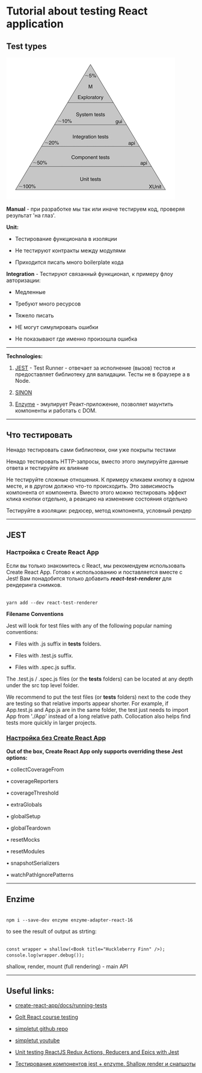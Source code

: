 # Tutorial about testing React application


## Test types

![test types](./test-types.png)

**Manual** - при разработке мы так или иначе тестируем код, проверяя результат 'на глаз'.

**Unit:**

 -  Тестирование функционала в изоляции

 -  Не тестируют контракты между модулями

 - Приходится писать много boilerplate кода


**Integration**  - Тестируют связанный функционал, к примеру флоу авторизации:

- Медленные

- Требуют много ресурсов

- Тяжело писать

- НЕ могут симулировать ошибки

- Не показывают где именно произошла ошибка


***


**Technologies:**

1. [JEST](https://jestjs.io/docs/ru/tutorial-react) - Test Runner - отвечает за исполнение (вызов) тестов и предоставляет библиотеку для
валидации. Тесты не в браузере а в Node.

2. [SINON](https://sinonjs.org/)

3. [Enzyme](https://airbnb.io/enzyme/) - эмулирует Реакт-приложение, позволяет маунтить компоненты и работать с DOM.

***

## Что тестировать

  Ненадо тестировать сами библиотеки, они уже покрыты тестами

  Ненадо тестировать HTTP-запросы, вместо этого эмулируйте данные ответа и тестируйте их
влияние

  Не тестируйте сложные отношения. К примеру кликаем кнопку в одном месте, и в другом
должно что-то происходить. Это зависимость компонента от компонента. Вместо этого
можно тестировать эффект клика кнопки отдельно, а реакцию на изменение состояния
отдельно

  Тестируйте в изоляции: редюсер, метод компонента, условный рендер


***

## JEST


### Настройка с Create React App

Если вы только знакомитесь с React, мы рекомендуем использовать Create React App. Готово к использованию и поставляется вместе с Jest! Вам понадобится только добавить **_react-test-renderer_** для рендеринга снимков.

```

yarn add --dev react-test-renderer

```

**Filename Conventions**

Jest will look for test files with any of the following popular naming conventions:

- Files with .js suffix in __tests__ folders.

- Files with .test.js suffix.

- Files with .spec.js suffix.


The .test.js / .spec.js files (or the __tests__ folders) can be located at any depth under the src top level folder.

We recommend to put the test files (or __tests__ folders) next to the code they are testing so that relative imports appear shorter. 
For example, if App.test.js and App.js are in the same folder, the test just needs to import App from './App' instead of a long relative path. 
Collocation also helps find tests more quickly in larger projects.


### [Настройка без Create React App](https://jestjs.io/docs/ru/tutorial-react#%D0%BD%D0%B0%D1%81%D1%82%D1%80%D0%BE%D0%B9%D0%BA%D0%B0-%D0%B1%D0%B5%D0%B7-create-react-app)


**Out of the box, Create React App only supports overriding these Jest options:**

  • collectCoverageFrom

  • coverageReporters

  • coverageThreshold

  • extraGlobals

  • globalSetup

  • globalTeardown

  • resetMocks

  • resetModules

  • snapshotSerializers

  • watchPathIgnorePatterns

****

## Enzime

``` 

npm i --save-dev enzyme enzyme-adapter-react-16

```

to see the result of  output as strting:

```

const wrapper = shallow(<Book title="Huckleberry Finn" />);
console.log(wrapper.debug());

```

shallow, render, mount (full rendering) - main API

***

## Useful links:

- [create-react-app/docs/running-tests](https://facebook.github.io/create-react-app/docs/running-tests)

- [GoIt React course testing](https://app.schoology.com/course/1438662537/materials/gp/1640123789)

- [simpletut github repo](https://github.com/simpletut/Testing-React-Redux-with-Jest-and-Enzyme)

- [simpletut youtube](https://www.youtube.com/watch?v=EgJZv9Iyj-E&list=PL-Db3tEF6pB8Am-IhCRgyGSxTalkDpUV_)

- [Unit testing ReactJS Redux Actions, Reducers and Epics with Jest](https://itnext.io/unit-testing-redux-actions-reducers-and-epics-with-jest-484f8a59f1f2)

- [Тестирование компонентов jest + enzyme. Shallow render и снапшоты](https://www.youtube.com/watch?v=-sAwY7DxLs4)

